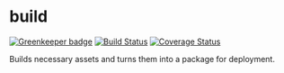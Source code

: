 # build

[![Greenkeeper badge](https://badges.greenkeeper.io/ezzygemini/build.svg)](https://greenkeeper.io/)
[![Build Status](https://travis-ci.org/ezzygemini/build.svg?branch=master)](https://travis-ci.org/ezzygemini/build)
[![Coverage Status](https://coveralls.io/repos/github/ezzygemini/build/badge.svg?branch=master)](https://coveralls.io/github/ezzygemini/build?branch=master)

Builds necessary assets and turns them into a package for deployment.
